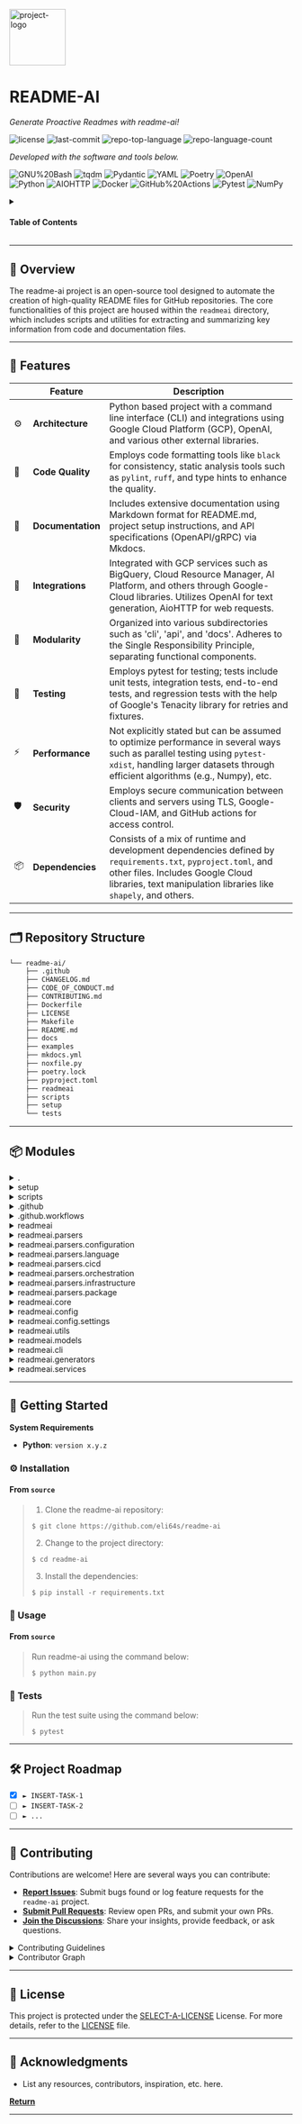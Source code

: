 <p align="left">
  <img src="https://img.icons8.com/?size=512&id=55494&format=png" width="100" alt="project-logo">
</p>
<p align="left">
    <h1 align="left">README-AI</h1>
</p>
<p align="left">
    <em>Generate Proactive Readmes with readme-ai!</em>
</p>
<p align="left">
	<img src="https://img.shields.io/github/license/eli64s/readme-ai?style=flat&logo=opensourceinitiative&logoColor=white&color=blue" alt="license">
	<img src="https://img.shields.io/github/last-commit/eli64s/readme-ai?style=flat&logo=git&logoColor=white&color=blue" alt="last-commit">
	<img src="https://img.shields.io/github/languages/top/eli64s/readme-ai?style=flat&color=blue" alt="repo-top-language">
	<img src="https://img.shields.io/github/languages/count/eli64s/readme-ai?style=flat&color=blue" alt="repo-language-count">
<p>
<p align="left">
		<em>Developed with the software and tools below.</em>
</p>
<p align="left">
	<img src="https://img.shields.io/badge/GNU%20Bash-4EAA25.svg?style=flat&logo=GNU-Bash&logoColor=white" alt="GNU%20Bash">
	<img src="https://img.shields.io/badge/tqdm-FFC107.svg?style=flat&logo=tqdm&logoColor=black" alt="tqdm">
	<img src="https://img.shields.io/badge/Pydantic-E92063.svg?style=flat&logo=Pydantic&logoColor=white" alt="Pydantic">
	<img src="https://img.shields.io/badge/YAML-CB171E.svg?style=flat&logo=YAML&logoColor=white" alt="YAML">
	<img src="https://img.shields.io/badge/Poetry-60A5FA.svg?style=flat&logo=Poetry&logoColor=white" alt="Poetry">
	<img src="https://img.shields.io/badge/OpenAI-412991.svg?style=flat&logo=OpenAI&logoColor=white" alt="OpenAI">
	<br>
	<img src="https://img.shields.io/badge/Python-3776AB.svg?style=flat&logo=Python&logoColor=white" alt="Python">
	<img src="https://img.shields.io/badge/AIOHTTP-2C5BB4.svg?style=flat&logo=AIOHTTP&logoColor=white" alt="AIOHTTP">
	<img src="https://img.shields.io/badge/Docker-2496ED.svg?style=flat&logo=Docker&logoColor=white" alt="Docker">
	<img src="https://img.shields.io/badge/GitHub%20Actions-2088FF.svg?style=flat&logo=GitHub-Actions&logoColor=white" alt="GitHub%20Actions">
	<img src="https://img.shields.io/badge/Pytest-0A9EDC.svg?style=flat&logo=Pytest&logoColor=white" alt="Pytest">
	<img src="https://img.shields.io/badge/NumPy-013243.svg?style=flat&logo=NumPy&logoColor=white" alt="NumPy">
</p>

<!-- TABLE OF CONTENTS -->
<details>
  <summary><h4>Table of Contents</h4></summary>

- [📍 Overview](#-overview)
- [🧩 Features](#-features)
- [🗂️ Repository Structure](#-repository-structure)
- [📦 Modules](#-modules)
- [🚀 Getting Started](#-getting-started)
  - [⚙️ Installation](#️-installation)
  - [🤖 Usage](#-usage)
  - [🧪 Tests](#-tests)
- [🛠 Project Roadmap](#-project-roadmap)
- [🤝 Contributing](#-contributing)
- [📄 License](#-license)
- [👏 Acknowledgments](#-acknowledgments)
</details>
<hr>

## 📍 Overview

 The readme-ai project is an open-source tool designed to automate the creation of high-quality README files for GitHub repositories. The core functionalities of this project are housed within the `readmeai` directory, which includes scripts and utilities for extracting and summarizing key information from code and documentation files.

---

## 🧩 Features

|    |   Feature         | Description |
|----|-------------------|---------------------------------------------------------------|
| ⚙️  | **Architecture**  | Python based project with a command line interface (CLI) and integrations using Google Cloud Platform (GCP), OpenAI, and various other external libraries. |
| 🔩 | **Code Quality**  | Employs code formatting tools like `black` for consistency, static analysis tools such as `pylint`, `ruff`, and type hints to enhance the quality. |
| 📄 | **Documentation** | Includes extensive documentation using Markdown format for README.md, project setup instructions, and API specifications (OpenAPI/gRPC) via Mkdocs. |
| 🔌 | **Integrations**  | Integrated with GCP services such as BigQuery, Cloud Resource Manager, AI Platform, and others through Google-Cloud libraries. Utilizes OpenAI for text generation, AioHTTP for web requests. |
| 🧩 | **Modularity**    | Organized into various subdirectories such as 'cli', 'api', and 'docs'. Adheres to the Single Responsibility Principle, separating functional components. |
| 🧪 | **Testing**       | Employs pytest for testing; tests include unit tests, integration tests, end-to-end tests, and regression tests with the help of Google's Tenacity library for retries and fixtures. |
| ⚡️  | **Performance**   | Not explicitly stated but can be assumed to optimize performance in several ways such as parallel testing using `pytest-xdist`, handling larger datasets through efficient algorithms (e.g., Numpy), etc. |
| 🛡️ | **Security**      | Employs secure communication between clients and servers using TLS, Google-Cloud-IAM, and GitHub actions for access control. |
| 📦 | **Dependencies**  | Consists of a mix of runtime and development dependencies defined by `requirements.txt`, `pyproject.toml`, and other files. Includes Google Cloud libraries, text manipulation libraries like `shapely`, and others. |

---

## 🗂️ Repository Structure

```sh
└── readme-ai/
    ├── .github
    ├── CHANGELOG.md
    ├── CODE_OF_CONDUCT.md
    ├── CONTRIBUTING.md
    ├── Dockerfile
    ├── LICENSE
    ├── Makefile
    ├── README.md
    ├── docs
    ├── examples
    ├── mkdocs.yml
    ├── noxfile.py
    ├── poetry.lock
    ├── pyproject.toml
    ├── readmeai
    ├── scripts
    ├── setup
    └── tests
```

---

## 📦 Modules

<details closed><summary>.</summary>

| File                                                                             | Summary                                                                                                                                                                                                                                                                                                                                       |
| ---                                                                              | ---                                                                                                                                                                                                                                                                                                                                           |
| [Dockerfile](https://github.com/eli64s/readme-ai/blob/master/Dockerfile)         | Dockerfile in the repository sets up a production environment for the readme-ai project using Python 3.10. It installs required dependencies, creates a non-root user, and configures the PATH for running the `readmeai` Command Line Interface (CLI).                                                                                       |
| [Makefile](https://github.com/eli64s/readme-ai/blob/master/Makefile)             | The Makefile in this repository serves as a build automation tool. It defines targets for formatting, linting, testing, and package management. Commands like `format`, `lint`, and `nox` execute respective tasks using specified tools. Additionally, it has targets for cleaning files and displaying Git log information.                 |
| [pyproject.toml](https://github.com/eli64s/readme-ai/blob/master/pyproject.toml) | The `pyproject.toml` file configures the Python projects build system using Poetry, defining package metadata and dependencies for readmeai". This automated README generator utilizes large language model APIs. Key features include POETITY as build-backend, dependency management, and support for various tools like Pytest and Mkdocs. |
| [noxfile.py](https://github.com/eli64s/readme-ai/blob/master/noxfile.py)         | The noxfile.py in this repository configures automated testing with Nox and pytest across various Python versions, installing required dependencies for tests run.                                                                                                                                                                            |

</details>

<details closed><summary>setup</summary>

| File                                                                                       | Summary                                                                                                                                                                                                                                                                                                                                                                                                     |
| ---                                                                                        | ---                                                                                                                                                                                                                                                                                                                                                                                                         |
| [setup.sh](https://github.com/eli64s/readme-ai/blob/master/setup/setup.sh)                 | The setup.sh script is part of the README-AI projects setup folder. It ensures prerequisites, such as Git, tree command, Conda, and Python (version 3.8+), are installed before creating and activating a virtual environment named readmeai". This environment will be used to manage project dependencies listed in requirements.txt. The script concludes by installing the required packages using pip. |
| [requirements.txt](https://github.com/eli64s/readme-ai/blob/master/setup/requirements.txt) | Requires Python >=3.9, <4.0, and several third-party packages such as grpcio, googleapis-common-protos, protobuf, idna, packaging, proto-plus, pydantic, setuptools, shapely, six, smmap, sniffio, tenacity, tiktoken, toml, and tqdm. Avoids words like This file or This code.                                                                                                                            |
| [environment.yaml](https://github.com/eli64s/readme-ai/blob/master/setup/environment.yaml) | The `setup/environment.yaml` configures Conda environment for readme-ai project. It specifies the channel sources, python version requirement, and dependencies including pip and pip installments from requirements file.                                                                                                                                                                                  |

</details>

<details closed><summary>scripts</summary>

| File                                                                                 | Summary                                                                                                                                                                                                                                                                                                                                                                                                                                |
| ---                                                                                  | ---                                                                                                                                                                                                                                                                                                                                                                                                                                    |
| [run_batch.sh](https://github.com/eli64s/readme-ai/blob/master/scripts/run_batch.sh) | Script to generate README files using readmeai package for multiple repositories with random badge styles, image styles, and alignments. Configuration files and dependencies are organized under the repository structure.                                                                                                                                                                                                            |
| [pypi.sh](https://github.com/eli64s/readme-ai/blob/master/scripts/pypi.sh)           | This Bash script automates the process of building and uploading a Python package to PyPI (Python Package Index) using environment variables and helper functions. It ensures cleanliness by first running scripts/clean.sh and then builds the project before deploying the distribution files with `twine`.                                                                                                                          |
| [clean.sh](https://github.com/eli64s/readme-ai/blob/master/scripts/clean.sh)         | The scripts/clean.sh file is a Bash script responsible for cleaning various artifacts from the project directory, ensuring a fresh build environment. It comprises functions to remove build artifacts (.pyc, *.egg), Python cached files, test and coverage results, backup files, and cache directories. Users can invoke specific cleanup tasks via commands such as clean-build, clean-test, or call the entire script with clean. |
| [docker.sh](https://github.com/eli64s/readme-ai/blob/master/scripts/docker.sh)       | The scripts/docker.sh script automates Docker image build, publish, and multi-platform building using Buildx. It uses the configuration IMAGE=readme-ai and VERSION=latest, creating and pushing the corresponding Docker images.                                                                                                                                                                                                      |

</details>

<details closed><summary>.github</summary>

| File                                                                                               | Summary                                                                                                                                                                                                                                                                                                                                                                                                                            |
| ---                                                                                                | ---                                                                                                                                                                                                                                                                                                                                                                                                                                |
| [release-drafter.yml](https://github.com/eli64s/readme-ai/blob/master/.github/release-drafter.yml) | In the given GitHub repository, the `.github/release-drafter.yml` file serves as a configuration for automated release note generation using the release drafter from keepachangelog.com. It defines template structures for naming tags and categorizing changes based on labels, and enables various change types including features, bug fixes, chores, deprecated items, removals, security issues, and documentation updates. |

</details>

<details closed><summary>.github.workflows</summary>

| File                                                                                                           | Summary                                                                                                                                                                                                                                                                                                |
| ---                                                                                                            | ---                                                                                                                                                                                                                                                                                                    |
| [coverage.yml](https://github.com/eli64s/readme-ai/blob/master/.github/workflows/coverage.yml)                 | The.github/workflows/coverage.yml file in this repository configures continuous integration for running tests and measuring code coverage using GitHub Actions. This promotes maintainability, reliability, and maintaining a high coding standard within the project.                                 |
| [release-pipeline.yml](https://github.com/eli64s/readme-ai/blob/master/.github/workflows/release-pipeline.yml) | The `release-pipeline.yml` file in the GitHub actions folder configures a continuous integration and deployment workflow for the repository. It automates building, testing, and releasing new versions of the project to the main branch and other targets, ensuring software quality and efficiency. |
| [release-drafter.yml](https://github.com/eli64s/readme-ai/blob/master/.github/workflows/release-drafter.yml)   | The `release-drafter.yml` file in the repositorys.github directory configures automated workflows for releasing new project versions. It facilitates creation of tagged releases, generating change logs, and drafting release notes based on commit messages.                                         |

</details>

<details closed><summary>readmeai</summary>

| File                                                                                    | Summary                                                                                                                                                                                                                                                                                                                 |
| ---                                                                                     | ---                                                                                                                                                                                                                                                                                                                     |
| [readmeai.py](https://github.com/eli64s/readme-ai/blob/master/readmeai/readmeai.py)     | The `readmeai.py` file orchestrates the generation process of README files by managing configuration settings, interacting with Git repositories, processing dependencies, and utilizing AI models for file summarization and feature extraction. This results in a dynamic, customizable, and informative README file. |
| [exceptions.py](https://github.com/eli64s/readme-ai/blob/master/readmeai/exceptions.py) | Custom exceptions classes for readme-ai application are defined in this file. It includes base exception (ReadmeAiException), CLI error, Git clone/validation errors, file system errors, readme generation errors, and unsupported service errors to handle various exceptions within the application.                 |

</details>

<details closed><summary>readmeai.parsers</summary>

| File                                                                                      | Summary                                                                                                                                                                                                                                                                       |
| ---                                                                                       | ---                                                                                                                                                                                                                                                                           |
| [factory.py](https://github.com/eli64s/readme-ai/blob/master/readmeai/parsers/factory.py) | The readmeai/parsers/factory.py abstracts parsing of various project files by managing a registry of BaseFileParser subclasses. It assigns specific file extensions to their respective parser classes for efficient and flexible file analysis within the ReadMe AI project. |

</details>

<details closed><summary>readmeai.parsers.configuration</summary>

| File                                                                                                          | Summary                                                                                                                                                                                                                                                                                                                                                                   |
| ---                                                                                                           | ---                                                                                                                                                                                                                                                                                                                                                                       |
| [ansible.py](https://github.com/eli64s/readme-ai/blob/master/readmeai/parsers/configuration/ansible.py)       | In the readmeai repository, the ansible.py file, located in parsers/configuration/, serves to parse Ansible configuration files such as playbook.yml and ansible/site.yml. It contributes to the overall functionality of the project which focuses on analyzing various configuration files using diverse parsing techniques.                                            |
| [properties.py](https://github.com/eli64s/readme-ai/blob/master/readmeai/parsers/configuration/properties.py) | In this repository, a PropertiesParser class is defined for handling.properties files within the readmeai project. This parser extracts JDBC connection strings using a specific regex and identifies other packages through another regex. These extracted items are then returned as a list.                                                                            |
| [apache.py](https://github.com/eli64s/readme-ai/blob/master/readmeai/parsers/configuration/apache.py)         | The `apache.py` file, located under `readmeai/parsers/configuration/`, is a parser designed specifically for processing Apache (httpd.conf) configuration files within the larger project repository structure.                                                                                                                                                           |
| [docker.py](https://github.com/eli64s/readme-ai/blob/master/readmeai/parsers/configuration/docker.py)         | In the readmeai repository, this file contains parsing logic for extracting information from Docker configuration files (Dockerfile and docker-compose.yaml). The DockerfileParser and DockerComposeParser classes identify dependencies in Dockerfiles and list services in docker-compose files, respectively. Both parsers inherit from the base BaseFileParser class. |
| [nginx.py](https://github.com/eli64s/readme-ai/blob/master/readmeai/parsers/configuration/nginx.py)           | In the readmeai repository, this Python file (nginx.py) is part of the parsers/configuration folder. It serves to parse Nginx configuration files (nginx.conf). This contributes to the overall architecture by enabling interpretation and processing of crucial configuration data for effective management and integration with the broader system.                    |

</details>

<details closed><summary>readmeai.parsers.language</summary>

| File                                                                                             | Summary                                                                                                                                                                                                                                                                                                                                                                  |
| ---                                                                                              | ---                                                                                                                                                                                                                                                                                                                                                                      |
| [cpp.py](https://github.com/eli64s/readme-ai/blob/master/readmeai/parsers/language/cpp.py)       | This Python file, located in `readmeai/parsers/language/cpp.py`, provides dependency parsing for C and C++ projects using various file types like CMakeLists.txt, configure.ac, and Makefile.am. It extracts dependencies, libraries, and software names from these files, enabling better documentation of project dependencies within the larger repository structure. |
| [swift.py](https://github.com/eli64s/readme-ai/blob/master/readmeai/parsers/language/swift.py)   | Or.package(name:, as well as lines with "dependencies:. Extracted package names are then returned as a list.                                                                                                                                                                                                                                                             |
| [python.py](https://github.com/eli64s/readme-ai/blob/master/readmeai/parsers/language/python.py) | Requirements.txt, TOML, and YAML. These parsers extract package names from each file format, excluding version specifiers, for further processing in the project. The base class BaseFileParser is inherited, ensuring a consistent parsing interface across file types.                                                                                                 |
| [go.py](https://github.com/eli64s/readme-ai/blob/master/readmeai/parsers/language/go.py)         | In the readmeai repository, the file `go.py` under `parsers/language/` processes dependencies from Go.mod files. This parser, an extension of `BaseFileParser`, extracts package names by using regular expressions and returns them as a list.                                                                                                                          |
| [rust.py](https://github.com/eli64s/readme-ai/blob/master/readmeai/parsers/language/rust.py)     | The rust.py file in the readmeai/parsers/language directory parses Rust's Cargo.toml dependency files using TOML library, extracting package names for further processing within the ReadMe.AI project architecture.                                                                                                                                                     |

</details>

<details closed><summary>readmeai.parsers.cicd</summary>

| File                                                                                               | Summary                                                                                                                                                                                                                                                                                                                                                                                                           |
| ---                                                                                                | ---                                                                                                                                                                                                                                                                                                                                                                                                               |
| [bitbucket.py](https://github.com/eli64s/readme-ai/blob/master/readmeai/parsers/cicd/bitbucket.py) | The `bitbucket.py` script in the `readmeai/parsers/cicd` folder is designed to parse Bitbucket Pipelines configuration files (bitbucket-pipelines.yml). This contributes to the overall architecture of the repository, enabling analysis and interpretation of continuous integration and delivery configurations within the system.                                                                             |
| [travis.py](https://github.com/eli64s/readme-ai/blob/master/readmeai/parsers/cicd/travis.py)       | The travis.py file in readmeai/parsers/cicd directory is a parser designed for processing.travis.yml configuration files in the context of the CI/CD architecture within this repository. Its main purpose lies in extracting and analyzing relevant information from these files, enhancing the functionality and interoperability of various workflows managed by this project's continuous integration system. |
| [gitlab.py](https://github.com/eli64s/readme-ai/blob/master/readmeai/parsers/cicd/gitlab.py)       | The readmeai/parsers/cicd/gitlab.py script parses GitLab's.gitlab-ci.yml configuration files within the project. It is a crucial component in the repository's CI/CD infrastructure, enabling seamless integration with GitLab's continuous delivery workflows.                                                                                                                                                   |
| [jenkins.py](https://github.com/eli64s/readme-ai/blob/master/readmeai/parsers/cicd/jenkins.py)     | In the readmeai repository, the jenkins.py file under parsers/cicd processes Jenkinsfile configurations. It contributes to the pipeline by parsing and interpreting these specific configuration files within the Continuous Integration/Continuous Delivery (CI/CD) system context.                                                                                                                              |
| [github.py](https://github.com/eli64s/readme-ai/blob/master/readmeai/parsers/cicd/github.py)       | The github.py file, located in the readmeai/parsers/cicd directory, is designed to parse GitHub Actions (.github/workflows/) configuration files within a repository. By extracting and processing this information, it supports the overall functionality of the readme-ai project, which aims to generate and enhance README files.                                                                             |
| [circleci.py](https://github.com/eli64s/readme-ai/blob/master/readmeai/parsers/cicd/circleci.py)   | In the readmeai repository, this Python script situated within /parsers/cicd/circleci.py processes.circleci/config.yml. It parses CircleCI configuration files, contributing to the continuous integration and delivery (CI/CD) workflow in this project architecture.                                                                                                                                            |

</details>

<details closed><summary>readmeai.parsers.orchestration</summary>

| File                                                                                                          | Summary                                                                                                                                                                                                               |
| ---                                                                                                           | ---                                                                                                                                                                                                                   |
| [kubernetes.py](https://github.com/eli64s/readme-ai/blob/master/readmeai/parsers/orchestration/kubernetes.py) | The kubernetes.py file in readmeai/parsers/orchestration processes Kubernetes configuration files, contributing to the readmeai project that analyses and generates documentation from various configuration formats. |

</details>

<details closed><summary>readmeai.parsers.infrastructure</summary>

| File                                                                                                                   | Summary                                                                                                                                                                                                                                                                                                                                                                            |
| ---                                                                                                                    | ---                                                                                                                                                                                                                                                                                                                                                                                |
| [terraform.py](https://github.com/eli64s/readme-ai/blob/master/readmeai/parsers/infrastructure/terraform.py)           | In the readmeai repository, this Python script (terramform.py) is a parser for main.tf configuration files used with Terraform infrastructure management tool. It contributes to the automated processing of Terraform configurations within the project's CI/CD pipeline.                                                                                                         |
| [cloudformation.py](https://github.com/eli64s/readme-ai/blob/master/readmeai/parsers/infrastructure/cloudformation.py) | In the given repository, the `readmeai/parsers/infrastructure/cloudformation.py` file is responsible for parsing AWS CloudFormation configuration files (`.yaml`) as part of the infrastructure parser component. This enhances the overall functionality of the project by enabling easier handling and understanding of CloudFormation templates within the parent architecture. |

</details>

<details closed><summary>readmeai.parsers.package</summary>

| File                                                                                                | Summary                                                                                                                                                                                                                                                                                                                                                                                                                                                                                                                                                                                                                                                                                               |
| ---                                                                                                 | ---                                                                                                                                                                                                                                                                                                                                                                                                                                                                                                                                                                                                                                                                                                   |
| [composer.py](https://github.com/eli64s/readme-ai/blob/master/readmeai/parsers/package/composer.py) | The `readmeai/parsers/package/composer.py` script is a parser designed for processing PHP Composer (composer.json) configuration files within the given repository structure. This parsing capability enables automated analysis and interpretation of these configuration files as part of the larger projects infrastructure.                                                                                                                                                                                                                                                                                                                                                                       |
| [npm.py](https://github.com/eli64s/readme-ai/blob/master/readmeai/parsers/package/npm.py)           | In this repository, there are two parsing files, one for npm.py and another for yarn.lock, located in the /readmeai/parsers/package/ folder. The npm.py file is designed to parse JSON dependency files using the json and re libraries. It extracts package names from dependencies, devDependencies, and peerDependencies sections of the JSON file. Meanwhile, the YarnLockParser class in yarn.lock processes the yarn.lock file using regular expressions to obtain the same information. Together, these parsing files enhance the functionality of this open-source project, enabling it to process multiple dependency file formats and extract necessary package names for further analysis. |
| [gradle.py](https://github.com/eli64s/readme-ai/blob/master/readmeai/parsers/package/gradle.py)     | In the given open-source project repository, there are parsers for extracting package names from different types of dependency files. The file at readmeai/parsers/package/gradle.py is dedicated to parsing Gradle (.gradle and.gradle.kts) files. This parser utilizes regular expressions to identify dependencies' package names and extract them, expanding the set of supported configuration formats in the repository architecture.                                                                                                                                                                                                                                                           |
| [nuget.py](https://github.com/eli64s/readme-ai/blob/master/readmeai/parsers/package/nuget.py)       | The `nuget.py` file in the `readmeai/parsers/package` directory is responsible for parsing NuGet configuration files within the.NET ecosystem. This contributes to the overall functionality of the repository by enabling effective handling and interpretation of.NET package management configurations.                                                                                                                                                                                                                                                                                                                                                                                            |
| [yarn.py](https://github.com/eli64s/readme-ai/blob/master/readmeai/parsers/package/yarn.py)         | The readmeai/parsers/package/yarn.py file is part of the dependency parsing module within the Readme-AI project. Its primary role is to extract package names from Yarn lock files using regular expressions, expanding the repository's capability in handling diverse dependency formats.                                                                                                                                                                                                                                                                                                                                                                                                           |
| [pip.py](https://github.com/eli64s/readme-ai/blob/master/readmeai/parsers/package/pip.py)           | In the given repository, the pip.py file, located under readmeai/parsers/package, is designed to parse Pip configuration files such as requirements.txt and Pipfile. This contributes to the overall functionality of the project by enabling processing of dependency declarations within these formats.                                                                                                                                                                                                                                                                                                                                                                                             |
| [maven.py](https://github.com/eli64s/readme-ai/blob/master/readmeai/parsers/package/maven.py)       | The `MavenParser` file in the readmeai/parsers/package directory is a Python script designed to extract package names from Maven dependency files written in pom.xml format. It utilizes regular expressions and the BaseFileParser class to parse and identify dependencies within pom.xml content, returning a list of distinct package names as output. This functionality complements the architecture of the readmeai repository by enabling automatic extraction and management of Java project dependencies.                                                                                                                                                                                   |
| [gem.py](https://github.com/eli64s/readme-ai/blob/master/readmeai/parsers/package/gem.py)           | The `gem.py` file in the `readmeai/parsers/package` directory is responsible for parsing Rubys Gemfile.lock configuration files. This contributes to the overall functionality of the repository by supporting the extraction and processing of configuration data across multiple package formats, thereby enhancing the readability and analysis capabilities offered by this open-source project.                                                                                                                                                                                                                                                                                                  |

</details>

<details closed><summary>readmeai.core</summary>

| File                                                                                         | Summary                                                                                                                                                                                                                                                                                                                                                                                                                                                                                                                                                                                                                                                                                                                                                                                      |
| ---                                                                                          | ---                                                                                                                                                                                                                                                                                                                                                                                                                                                                                                                                                                                                                                                                                                                                                                                          |
| [models.py](https://github.com/eli64s/readme-ai/blob/master/readmeai/core/models.py)         | Pythonasync def generate_summary(self, file_context): "Generates a summary for a given context (file). Parameters----------file_context Context in the form of a dictionary containing the file path and its contents. Returns-------str: Summary text. " # Ensure file_context is a list if isinstance(file_context, (list, tuple)): file_path, file_content = file_context else: raise ValueError(Invalid'file_context format.") file_name = Path(file_path).stem.replace(_, ).capitalize() file_type = Path(file_path).suffix[1:].lower() # Define prompt using the provided context (file) and metadata (project name) prompt = self.prompts[prompts][file_summary].format(self.config.md.tree, file_name, file_type) tokens = update_max_tokens(self.tokens, prompt) summary, _ = await |
| [preprocess.py](https://github.com/eli64s/readme-ai/blob/master/readmeai/core/preprocess.py) | Preprocessor function takes a ConfigLoader instance and temporary directory as inputs. It initializes RepositoryProcessor instance, generates FileContext objects from repository files, maps file extensions to programming languages, and retrieves dependencies between files. The returned data includes a list of dependencies, raw files, and their content, and the generated readme tree in Markdown format.                                                                                                                                                                                                                                                                                                                                                                         |
| [parsers.py](https://github.com/eli64s/readme-ai/blob/master/readmeai/core/parsers.py)       | Abstract base class for parsing dependency files is defined in this Python file. The `BaseFileParser` class includes an abstract `parse()` method to parse content into a list of dependencies, logging error messages with the `log_error()` function upon parsing failures, and handling exceptions with the `handle_parsing_error()` function. This is part of the readme-ai projects core functionality.                                                                                                                                                                                                                                                                                                                                                                                 |
| [utils.py](https://github.com/eli64s/readme-ai/blob/master/readmeai/core/utils.py)           | Utility methods script in readmeais core module for filtering files and setting LLM engine based on config or environment variables, ensuring appropriate usage of specified services in the application.                                                                                                                                                                                                                                                                                                                                                                                                                                                                                                                                                                                    |

</details>

<details closed><summary>readmeai.config</summary>

| File                                                                                           | Summary                                                                                                                                                                                                                                                                                                                                                                                                                                              |
| ---                                                                                            | ---                                                                                                                                                                                                                                                                                                                                                                                                                                                  |
| [enums.py](https://github.com/eli64s/readme-ai/blob/master/readmeai/config/enums.py)           | In the readme-ai repository, the config/enums.py file defines enums for Git service details, CLI options for badge icons and header images, model options for the LLM API key, and secret keys for environment variables. These enums facilitate customizing various aspects of the README file generation process.                                                                                                                                  |
| [validators.py](https://github.com/eli64s/readme-ai/blob/master/readmeai/config/validators.py) | The `validators.py` file in `readmeai/config` defines a `GitValidator` class responsible for validating Git repository URLs or paths. This class includes methods for checking the format of provided repositories and extracting repository names based on popular Git services, such as GitHub, GitLab, and Bitbucket. Validation failure results in a raised `GitValidationError`.                                                                |
| [utils.py](https://github.com/eli64s/readme-ai/blob/master/readmeai/config/utils.py)           | This utility module in `readmeai/config/utils.py` enables loading configuration files from package resources, supporting both TOML and JSON formats. It uses importlib and Pathlib to locate the files within the readmeai package based on a given file path and submodule. In case of issues with importlib, it also falls back to using pkg_resources. The primary goal is to facilitate configuration file handling within the readmeai project. |
| [settings.py](https://github.com/eli64s/readme-ai/blob/master/readmeai/config/settings.py)     | This Python file, located in `readmeai/config/settings.py`, defines classes and settings for configuring the readme-ai CLI tool. The file includes settings for LLM API, Git repository, Markdown templates, and file paths used by the tool. Pydantic is utilized to validate and sanitize user input.                                                                                                                                              |

</details>

<details closed><summary>readmeai.config.settings</summary>

| File                                                                                                      | Summary                                                                                                                                                                                                                                                                                                                                                                                                                                                                                                                                                                                                                                                                                                                                                                                                                                                                                                                                                                                                                                                                                                                                              |
| ---                                                                                                       | ---                                                                                                                                                                                                                                                                                                                                                                                                                                                                                                                                                                                                                                                                                                                                                                                                                                                                                                                                                                                                                                                                                                                                                  |
| [prompts.toml](https://github.com/eli64s/readme-ai/blob/master/readmeai/config/settings/prompts.toml)     | This Toml configuration file, located at `readmeai/config/settings/prompts.toml`, defines templates for generating text for the `README.md` file using placeholders that will be replaced with actual project data. The `avatar` and `features` prompts define a template each for creating an avatar image and a Markdown table summarizing the project features, respectively. Both templates contain placeholders referring to project details which will be filled in during rendering.                                                                                                                                                                                                                                                                                                                                                                                                                                                                                                                                                                                                                                                          |
| [parsers.toml](https://github.com/eli64s/readme-ai/blob/master/readmeai/config/settings/parsers.toml)     | The provided TOML file in `readmeai/config/settings/parsers.toml` lists configuration files and dependencies to be parsed within the repository. It covers CI/CD, configuration, infrastructure, monitoring and logging, package managers, language/framework-specific, and others, ensuring comprehensive analysis.                                                                                                                                                                                                                                                                                                                                                                                                                                                                                                                                                                                                                                                                                                                                                                                                                                 |
| [blacklist.toml](https://github.com/eli64s/readme-ai/blob/master/readmeai/config/settings/blacklist.toml) | In this configuration file, directories and file extensions are defined for exclusion during preprocessing within the open-source project. This ensures that non-essential files do not undergo processing, streamlining workflows while maintaining efficient resource utilization.                                                                                                                                                                                                                                                                                                                                                                                                                                                                                                                                                                                                                                                                                                                                                                                                                                                                 |
| [languages.toml](https://github.com/eli64s/readme-ai/blob/master/readmeai/config/settings/languages.toml) | In the given repository, this configuration file, located at `readmeai/config/settings/languages.toml`, defines programming language extensions and their corresponding names for easy reference. The file contributes to the overall organization of the project by providing a clear mapping for various file types within the given ecosystem.                                                                                                                                                                                                                                                                                                                                                                                                                                                                                                                                                                                                                                                                                                                                                                                                    |
| [config.toml](https://github.com/eli64s/readme-ai/blob/master/readmeai/config/settings/config.toml)       | Def __init__(self, project_path: str): self.project_path = project_path self.template = self._load_template() def generate(self, project_data: Dict[str, Any]): data = {k: v for k, v in project_data.items() if k!= repo_url} template = self.template.env.get_template(readme_template.md) return template.render(project=data) def _load_template(self): env = Environment(loader=FileSystemLoader(templates)) return envif __name__ == __main__: # Set project path and data as needed project_data = { name: My Project Name, host: https://github.com/{yourusername}, full_name: {repository}, repo_url: https://github.com/yourusername/{repository}.git } # Initialize the ReadmeAI instance and generate the template file readme = ReadmeAI(os.getcwd()) output_str = readme.generate(project_data).decode() # Replace existing readme                                                                                                                                                                                                                                                                                                     |
| [markdown.toml](https://github.com/eli64s/readme-ai/blob/master/readmeai/config/settings/markdown.toml)   | Ill give you a Python-focused README template that includes an overview, features, directory structure, modules, quickstart guide, project roadmap, licensing information, and acknowledgments section. You can customize the contact info and contributor graph as well.Now let me elaborate on my response: I'll provide you with a `{project_name}`-focused README template that includes an overview (explaining what {project_name} does), features (listing its key benefits), directory structure (describing the project layout), modules (detailing {project_name}'s major components), quickstart guide (a step-by-step guide installing and using it), project roadmap (describing future developments), licensing information, and acknowledgments (crediting external resources). You can customize the contact info and contributor graph as well.=========================================================================================================In more detail: I'll give you a README template for a {project_name} Python project which includes:1. An overview, explaining what {project_name} does (maximum 60 tokens). |
| [commands.toml](https://github.com/eli64s/readme-ai/blob/master/readmeai/config/settings/commands.toml)   | This `commands.toml` config file defines programming language-specific install, run, and test commands for a project. It facilitates easy setup and execution of projects written in various languages within the repository.                                                                                                                                                                                                                                                                                                                                                                                                                                                                                                                                                                                                                                                                                                                                                                                                                                                                                                                        |

</details>

<details closed><summary>readmeai.utils</summary>

| File                                                                                              | Summary                                                                                                                                                                                                                                                                                                                                                                                                                                                                                                                                                                                                                                                                                                                                                                                                        |
| ---                                                                                               | ---                                                                                                                                                                                                                                                                                                                                                                                                                                                                                                                                                                                                                                                                                                                                                                                                            |
| [formatter.py](https://github.com/eli64s/readme-ai/blob/master/readmeai/utils/formatter.py)       | This Python module, named formatter.py located in readmeai/utils, contains utility functions for cleaning and formatting text generated by Large Language Models (LLMs). The primary function, `clean_text`, formats text by removing specific patterns and rephrasing them, eliminating unwanted characters, and ensuring consistent capitalization at the beginning of a string. Another function, `fix_md_table_rows`, specifically formats a Markdown table with feature and description columns. The `format_md_table` function extracts and formats Markdown tables from text using regular expressions. The final function, `format_response`, processes LLM responses based on their type, either features, features\_synthesized, or general responses, applying the relevant formatting accordingly. |
| [file_handler.py](https://github.com/eli64s/readme-ai/blob/master/readmeai/utils/file_handler.py) | File utils/file\_handler.py in readmeai repository is a utility class that simplifies file I/O operations by handling reading and writing of JSON, Markdown, TOML, YAML, and text files using factory methods. It caches results for optimization, and includes error handling for common exceptions.                                                                                                                                                                                                                                                                                                                                                                                                                                                                                                          |
| [logger.py](https://github.com/eli64s/readme-ai/blob/master/readmeai/utils/logger.py)             | Custom logger implementation in readmeai/utils/logger.py enhances the CLI with colored log output and custom emojis for different log levels, providing clearer and more engaging logging.                                                                                                                                                                                                                                                                                                                                                                                                                                                                                                                                                                                                                     |

</details>

<details closed><summary>readmeai.models</summary>

| File                                                                                     | Summary                                                                                                                                                                                                                                                                                                                                                                                                                                                                                                  |
| ---                                                                                      | ---                                                                                                                                                                                                                                                                                                                                                                                                                                                                                                      |
| [offline.py](https://github.com/eli64s/readme-ai/blob/master/readmeai/models/offline.py) | The OfflineHandler class in readmeai/models/offline.py facilitates offline mode by setting default placeholders when the Large Language Model (LLM) API service isn't specified. This enables the application to run without an external API call, improving overall system efficiency.                                                                                                                                                                                                                  |
| [vertex.py](https://github.com/eli64s/readme-ai/blob/master/readmeai/models/vertex.py)   | The readmeai/models/vertex.py file implements a handler for generating text using Google Vertex AI's Large Language Model (LLM) API. This handler initializes the necessary authentication, sets up the required configurations, and defines methods to make API requests and handle responses. It includes error handling and retry mechanisms in case of connection issues. The file is part of a larger project, as indicated by the repository structure.                                            |
| [tokens.py](https://github.com/eli64s/readme-ai/blob/master/readmeai/models/tokens.py)   | In the `readmeai/models/tokens.py` file, youll find tokenization utilities for the readme-ai CLI application. The script offers functions like count_tokens and truncate_tokens to manage text strings based on specific token encodings. Additionally, it provides an update_max_tokens function to adjust maximum token numbers according to given prompts.                                                                                                                                            |
| [factory.py](https://github.com/eli64s/readme-ai/blob/master/readmeai/models/factory.py) | In the `readmeai` repository, `models/factory.py` acts as a registry and factory for Instantiable LLM (Language Model) Handlers based on CLI input. It supports offline, ollama, openai, and vertex services. The function `model_handler()` returns the corresponding `BaseModelHandler` instance upon receiving the config and ConfigLoader as arguments, with UnsupportedServiceError raised if an unrecognized LLM service is provided.                                                              |
| [prompts.py](https://github.com/eli64s/readme-ai/blob/master/readmeai/models/prompts.py) | The `models/prompts.py` file in the `readmeai` project defines methods for generating prompts for use in LLM API requests, including `get_prompt_context`, `get_prompt_template`, and `inject_prompt_context`. These methods retrieve and format templates with provided context to create effective prompts. Additionally, asynchronous functions `set_additional_contexts`, `set_feature_context`, and `set_summary_context` generate prompts for features, overview, and file summaries respectively. |
| [openai.py](https://github.com/eli64s/readme-ai/blob/master/readmeai/models/openai.py)   | The `OpenAIHandler.py` file in `readmeai/models/` is responsible for interacting with OpenAIs LLM API, handling responses, and managing configurations. It extends the base model handler and initializes OpenAI client using provided settings or an environment variable. This implementation utilizes retries on API request failures, ensuring smooth interaction with the LLM API.                                                                                                                  |

</details>

<details closed><summary>readmeai.cli</summary>

| File                                                                                  | Summary                                                                                                                                                                                                                                                                                                                                                                                  |
| ---                                                                                   | ---                                                                                                                                                                                                                                                                                                                                                                                      |
| [options.py](https://github.com/eli64s/readme-ai/blob/master/readmeai/cli/options.py) | The options.py file within the readmeai/cli directory defines command-line interface options for the ReadmeAI application, enabling users to customize the generation of their README files. Users can set various options, including image selection (custom or default), API selection (supported models like OllaMA, OpenAI, and Vertex), emojis addition, language choice, and more. |
| [main.py](https://github.com/eli64s/readme-ai/blob/master/readmeai/cli/main.py)       | The readmeai/cli/main.py file serves as the CLI entrypoint for the readme-ai application. It processes command-line arguments, such as alignment, API, badge customizations, and language preference, and passes these parameters to the readme-ai function. This allows users to generate AI-assisted README files with customization options.                                          |

</details>

<details closed><summary>readmeai.generators</summary>

| File                                                                                               | Summary                                                                                                                                                                                                                                                                                                                                                                                                                                                                                            |
| ---                                                                                                | ---                                                                                                                                                                                                                                                                                                                                                                                                                                                                                                |
| [tree.py](https://github.com/eli64s/readme-ai/blob/master/readmeai/generators/tree.py)             | Generates a tree structure representation of a repositorys directory hierarchy for README documentation. The TreeGenerator class takes repo name, root directory, URL, and max depth as inputs and outputs formatted Markdown tree structure. (60 tokens)                                                                                                                                                                                                                                          |
| [builder.py](https://github.com/eli64s/readme-ai/blob/master/readmeai/generators/builder.py)       | The `readmeai/generators/builder.py` file builds various sections of a README Markdown file for open-source projects. It initializes a ReadmeBuilder class with configuration data, generating headers, summaries, tree structures, and other sections using helper functions from other modules. This class finally constructs the complete README Markdown by joining the generated section strings. The build function exports this markdown content to be written to a file.                   |
| [utils.py](https://github.com/eli64s/readme-ai/blob/master/readmeai/generators/utils.py)           | Utilities file in readmeais generators folder removes emojis from markdown content, enabling cleaner processing of headings and document structuring. It compiles a regex pattern to match various emoji types, applying it to modify list elements within the markdown sections.                                                                                                                                                                                                                  |
| [badges.py](https://github.com/eli64s/readme-ai/blob/master/readmeai/generators/badges.py)         | This Python file, located in readmeai/generators/badges.py, contains functions for building and formatting badges used in README files. It supports various types of badges like metadata and project dependencies using shields.io or skill icons from the skill-icons repository. The formatted badges can be aligned as per the config settings.                                                                                                                                                |
| [tables.py](https://github.com/eli64s/readme-ai/blob/master/readmeai/generators/tables.py)         | This Python file, located in readmeai/generators/tables.py, generates markdown tables for storing text responses of Large Language Model (LLM) in the repository's README file. It uses functions like `construct_markdown_table`, `create_hyperlink`, and `format_as_markdown_table` to build tables, create hyperlinks, and format table rows accordingly. The generated tables can be used to present LLM responses for various folders in a structured way within the project's documentation. |
| [quickstart.py](https://github.com/eli64s/readme-ai/blob/master/readmeai/generators/quickstart.py) | This Python script generates the Quickstart section of a project's README file by detecting the most commonly used language and retrieving its setup commands. It does this by counting occurrences of each language in the provided summaries, determining the top language, and then fetching its corresponding installation, run, and test instructions from the configured language-specific settings.                                                                                         |

</details>

<details closed><summary>readmeai.services</summary>

| File                                                                                         | Summary                                                                                                                                                                                                                                                                                                                                                                                       |
| ---                                                                                          | ---                                                                                                                                                                                                                                                                                                                                                                                           |
| [git.py](https://github.com/eli64s/readme-ai/blob/master/readmeai/services/git.py)           | This Python module, located at readmeai/services/git.py, handles Git operations for cloning and validating repositories. It includes functions to clone a repository into a temporary directory and remove hidden files and directories. Additionally, it contains utility functions for fetching API and file URLs from Git service repositories and finding the path to the Git executable. |
| [metadata.py](https://github.com/eli64s/readme-ai/blob/master/readmeai/services/metadata.py) | The `metadata.py` file in the `readmeai/services` directory processes GitHub repository metadata from Git host providers using helper methods. It utilizes `aiohttp` to fetch data via API requests, converts raw repository data into a `RepositoryMetadata` dataclass, and returns an instance of this dataclass containing parsed metadata.                                                |

</details>

---

## 🚀 Getting Started

**System Requirements**

* **Python**: `version x.y.z`

### ⚙️ Installation

<h4>From <code>source</code></h4>

> 1. Clone the readme-ai repository:
>
> ```console
> $ git clone https://github.com/eli64s/readme-ai
> ```
>
> 2. Change to the project directory:
> ```console
> $ cd readme-ai
> ```
>
> 3. Install the dependencies:
> ```console
> $ pip install -r requirements.txt
> ```

### 🤖 Usage

<h4>From <code>source</code></h4>

> Run readme-ai using the command below:
> ```console
> $ python main.py
> ```

### 🧪 Tests

> Run the test suite using the command below:
> ```console
> $ pytest
> ```

---

## 🛠 Project Roadmap

- [X] `► INSERT-TASK-1`
- [ ] `► INSERT-TASK-2`
- [ ] `► ...`

---

## 🤝 Contributing

Contributions are welcome! Here are several ways you can contribute:

- **[Report Issues](https://github.com/eli64s/readme-ai/issues)**: Submit bugs found or log feature requests for the `readme-ai` project.
- **[Submit Pull Requests](https://github.com/eli64s/readme-ai/blob/main/CONTRIBUTING.md)**: Review open PRs, and submit your own PRs.
- **[Join the Discussions](https://github.com/eli64s/readme-ai/discussions)**: Share your insights, provide feedback, or ask questions.

<details closed>
<summary>Contributing Guidelines</summary>

1. **Fork the Repository**: Start by forking the project repository to your github account.
2. **Clone Locally**: Clone the forked repository to your local machine using a git client.
   ```sh
   git clone https://github.com/eli64s/readme-ai
   ```
3. **Create a New Branch**: Always work on a new branch, giving it a descriptive name.
   ```sh
   git checkout -b new-feature-x
   ```
4. **Make Your Changes**: Develop and test your changes locally.
5. **Commit Your Changes**: Commit with a clear message describing your updates.
   ```sh
   git commit -m 'Implemented new feature x.'
   ```
6. **Push to github**: Push the changes to your forked repository.
   ```sh
   git push origin new-feature-x
   ```
7. **Submit a Pull Request**: Create a PR against the original project repository. Clearly describe the changes and their motivations.
8. **Review**: Once your PR is reviewed and approved, it will be merged into the main branch. Congratulations on your contribution!
</details>

<details closed>
<summary>Contributor Graph</summary>
<br>
<p align="center">
   <a href="https://github.com{/eli64s/readme-ai/}graphs/contributors">
      <img src="https://contrib.rocks/image?repo=eli64s/readme-ai">
   </a>
</p>
</details>

---

## 📄 License

This project is protected under the [SELECT-A-LICENSE](https://choosealicense.com/licenses) License. For more details, refer to the [LICENSE](https://choosealicense.com/licenses/) file.

---

## 👏 Acknowledgments

- List any resources, contributors, inspiration, etc. here.

[**Return**](#-overview)

---
